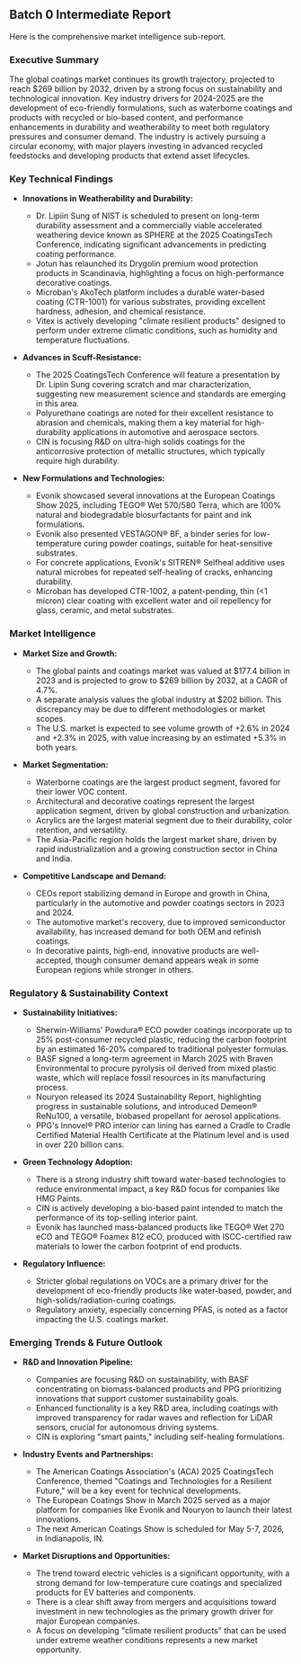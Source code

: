 ## Batch 0 Intermediate Report

Here is the comprehensive market intelligence sub-report.

### **Executive Summary**

The global coatings market continues its growth trajectory, projected to reach $269 billion by 2032, driven by a strong focus on sustainability and technological innovation. Key industry drivers for 2024-2025 are the development of eco-friendly formulations, such as waterborne coatings and products with recycled or bio-based content, and performance enhancements in durability and weatherability to meet both regulatory pressures and consumer demand. The industry is actively pursuing a circular economy, with major players investing in advanced recycled feedstocks and developing products that extend asset lifecycles.

### **Key Technical Findings**

*   **Innovations in Weatherability and Durability:**
    *   Dr. Lipiin Sung of NIST is scheduled to present on long-term durability assessment and a commercially viable accelerated weathering device known as SPHERE at the 2025 CoatingsTech Conference, indicating significant advancements in predicting coating performance.
    *   Jotun has relaunched its Drygolin premium wood protection products in Scandinavia, highlighting a focus on high-performance decorative coatings.
    *   Microban's AkoTech platform includes a durable water-based coating (CTR-1001) for various substrates, providing excellent hardness, adhesion, and chemical resistance.
    *   Vitex is actively developing "climate resilient products" designed to perform under extreme climatic conditions, such as humidity and temperature fluctuations.

*   **Advances in Scuff-Resistance:**
    *   The 2025 CoatingsTech Conference will feature a presentation by Dr. Lipiin Sung covering scratch and mar characterization, suggesting new measurement science and standards are emerging in this area.
    *   Polyurethane coatings are noted for their excellent resistance to abrasion and chemicals, making them a key material for high-durability applications in automotive and aerospace sectors.
    *   CIN is focusing R&D on ultra-high solids coatings for the anticorrosive protection of metallic structures, which typically require high durability.

*   **New Formulations and Technologies:**
    *   Evonik showcased several innovations at the European Coatings Show 2025, including TEGO® Wet 570/580 Terra, which are 100% natural and biodegradable biosurfactants for paint and ink formulations.
    *   Evonik also presented VESTAGON® BF, a binder series for low-temperature curing powder coatings, suitable for heat-sensitive substrates.
    *   For concrete applications, Evonik's SITREN® Selfheal additive uses natural microbes for repeated self-healing of cracks, enhancing durability.
    *   Microban has developed CTR-1002, a patent-pending, thin (<1 micron) clear coating with excellent water and oil repellency for glass, ceramic, and metal substrates.

### **Market Intelligence**

*   **Market Size and Growth:**
    *   The global paints and coatings market was valued at $177.4 billion in 2023 and is projected to grow to $269 billion by 2032, at a CAGR of 4.7%.
    *   A separate analysis values the global industry at $202 billion. This discrepancy may be due to different methodologies or market scopes.
    *   The U.S. market is expected to see volume growth of +2.6% in 2024 and +2.3% in 2025, with value increasing by an estimated +5.3% in both years.

*   **Market Segmentation:**
    *   Waterborne coatings are the largest product segment, favored for their lower VOC content.
    *   Architectural and decorative coatings represent the largest application segment, driven by global construction and urbanization.
    *   Acrylics are the largest material segment due to their durability, color retention, and versatility.
    *   The Asia-Pacific region holds the largest market share, driven by rapid industrialization and a growing construction sector in China and India.

*   **Competitive Landscape and Demand:**
    *   CEOs report stabilizing demand in Europe and growth in China, particularly in the automotive and powder coatings sectors in 2023 and 2024.
    *   The automotive market's recovery, due to improved semiconductor availability, has increased demand for both OEM and refinish coatings.
    *   In decorative paints, high-end, innovative products are well-accepted, though consumer demand appears weak in some European regions while stronger in others.

### **Regulatory & Sustainability Context**

*   **Sustainability Initiatives:**
    *   Sherwin-Williams' Powdura® ECO powder coatings incorporate up to 25% post-consumer recycled plastic, reducing the carbon footprint by an estimated 16-20% compared to traditional polyester formulas.
    *   BASF signed a long-term agreement in March 2025 with Braven Environmental to procure pyrolysis oil derived from mixed plastic waste, which will replace fossil resources in its manufacturing process.
    *   Nouryon released its 2024 Sustainability Report, highlighting progress in sustainable solutions, and introduced Demeon® ReNu100, a versatile, biobased propellant for aerosol applications.
    *   PPG's Innovel® PRO interior can lining has earned a Cradle to Cradle Certified Material Health Certificate at the Platinum level and is used in over 220 billion cans.

*   **Green Technology Adoption:**
    *   There is a strong industry shift toward water-based technologies to reduce environmental impact, a key R&D focus for companies like HMG Paints.
    *   CIN is actively developing a bio-based paint intended to match the performance of its top-selling interior paint.
    *   Evonik has launched mass-balanced products like TEGO® Wet 270 eCO and TEGO® Foamex 812 eCO, produced with ISCC-certified raw materials to lower the carbon footprint of end products.

*   **Regulatory Influence:**
    *   Stricter global regulations on VOCs are a primary driver for the development of eco-friendly products like water-based, powder, and high-solids/radiation-curing coatings.
    *   Regulatory anxiety, especially concerning PFAS, is noted as a factor impacting the U.S. coatings market.

### **Emerging Trends & Future Outlook**

*   **R&D and Innovation Pipeline:**
    *   Companies are focusing R&D on sustainability, with BASF concentrating on biomass-balanced products and PPG prioritizing innovations that support customer sustainability goals.
    *   Enhanced functionality is a key R&D area, including coatings with improved transparency for radar waves and reflection for LiDAR sensors, crucial for autonomous driving systems.
    *   CIN is exploring "smart paints," including self-healing formulations.

*   **Industry Events and Partnerships:**
    *   The American Coatings Association's (ACA) 2025 CoatingsTech Conference, themed "Coatings and Technologies for a Resilient Future," will be a key event for technical developments.
    *   The European Coatings Show in March 2025 served as a major platform for companies like Evonik and Nouryon to launch their latest innovations.
    *   The next American Coatings Show is scheduled for May 5-7, 2026, in Indianapolis, IN.

*   **Market Disruptions and Opportunities:**
    *   The trend toward electric vehicles is a significant opportunity, with a strong demand for low-temperature cure coatings and specialized products for EV batteries and components.
    *   There is a clear shift away from mergers and acquisitions toward investment in new technologies as the primary growth driver for major European companies.
    *   A focus on developing "climate resilient products" that can be used under extreme weather conditions represents a new market opportunity.
